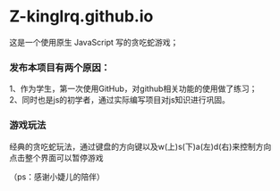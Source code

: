 # Z-kinglrq.github.io
这是一个使用原生 JavaScript 写的贪吃蛇游戏；
### 发布本项目有两个原因：
1、作为学生，第一次使用GitHub，对github相关功能的使用做了练习；  
2、同时也是js的初学者，通过实际编写项目对js知识进行巩固。
### 游戏玩法
经典的贪吃蛇玩法，通过键盘的方向键以及w(上)s(下)a(左)d(右)来控制方向   
点击整个界面可以暂停游戏

（ps：感谢小婕儿的陪伴）
